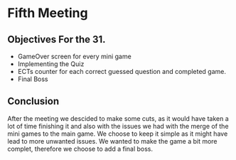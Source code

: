 # Fifth Meeting
## Objectives For the 31.
 - GameOver screen for every mini game
 - Implementing the Quiz 
 - ECTs counter for each correct guessed question and completed game.
 - Final Boss

## Conclusion
After the meeting we descided to make some cuts, as it would have taken a lot of time finishing it and also with the issues we had with the merge of the mini games to the main game. We choose to keep it simple as it might have lead to more unwanted issues. 
We wanted to make the game a bit more complet, therefore we choose to add a final boss.
